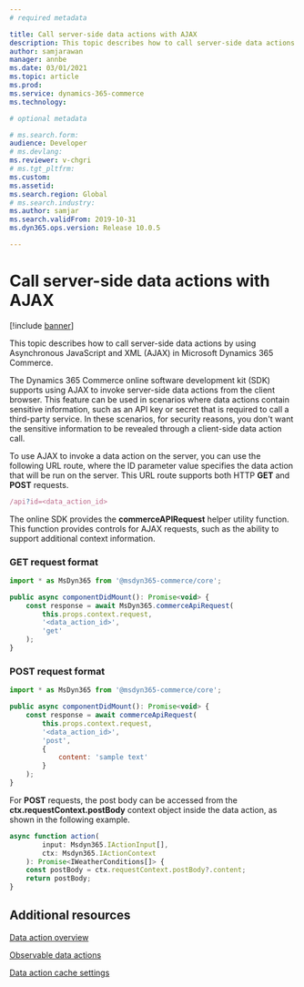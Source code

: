 ```yaml
---
# required metadata

title: Call server-side data actions with AJAX
description: This topic describes how to call server-side data actions by using Asynchronous JavaScript and XML (AJAX) in Microsoft Dynamics 365 Commerce.
author: samjarawan
manager: annbe
ms.date: 03/01/2021
ms.topic: article
ms.prod: 
ms.service: dynamics-365-commerce
ms.technology: 

# optional metadata

# ms.search.form: 
audience: Developer
# ms.devlang: 
ms.reviewer: v-chgri
# ms.tgt_pltfrm: 
ms.custom: 
ms.assetid: 
ms.search.region: Global
# ms.search.industry: 
ms.author: samjar
ms.search.validFrom: 2019-10-31
ms.dyn365.ops.version: Release 10.0.5

---
```

# Call server-side data actions with AJAX

[!include [banner](../includes/banner.md)]

This topic describes how to call server-side data actions by using Asynchronous JavaScript and XML (AJAX) in Microsoft Dynamics 365 Commerce.

The Dynamics 365 Commerce online software development kit (SDK) supports using AJAX to invoke server-side data actions from the client browser. This feature can be used in scenarios where data actions contain sensitive information, such as an API key or secret that is required to call a third-party service. In these scenarios, for security reasons, you don't want the sensitive information to be revealed through a client-side data action call.

To use AJAX to invoke a data action on the server, you can use the following URL route, where the ID parameter value specifies the data action that will be run on the server. This URL route supports both HTTP **GET** and **POST** requests.

```js
/api?id=<data_action_id>
```

The online SDK provides the **commerceAPIRequest** helper utility function. This function provides controls for AJAX requests, such as the ability to support additional context information.

### GET request format

```js
import * as MsDyn365 from '@msdyn365-commerce/core';

public async componentDidMount(): Promise<void> {
    const response = await MsDyn365.commerceApiRequest(
        this.props.context.request,
        '<data_action_id>',
        'get'
    );
}
```

### POST request format

```js
import * as MsDyn365 from '@msdyn365-commerce/core';

public async componentDidMount(): Promise<void> {
    const response = await commerceApiRequest(
        this.props.context.request,
        '<data_action_id>',
        'post',
        {
            content: 'sample text'
        }
    );
}
```

For **POST** requests, the post body can be accessed from the **ctx.requestContext.postBody** context object inside the data action, as shown in the following example.

```js
async function action(
        input: Msdyn365.IActionInput[],
        ctx: Msdyn365.IActionContext
    ): Promise<IWeatherConditions[]> {
    const postBody = ctx.requestContext.postBody?.content;
    return postBody;
}
```

## Additional resources

[Data action overview](data-actions.md)

[Observable data actions](create-observable-data-action.md)

[Data action cache settings](data-action-cache-settings.md)
